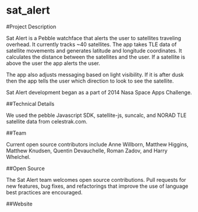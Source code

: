 sat_alert
=========

#Project Description

Sat Alert is a Pebble watchface that alerts the user to satellites traveling overhead. It currently tracks ~40 satellites. The app takes TLE data of satellite movements and generates latitude and longitude coordinates. It calculates the distance between the satellites and the user. If a satellite is above the user the app alerts the user.

The app also adjusts messaging based on light visibility. If it is after dusk then the app tells the user which direction to look to see the satellite.

Sat Alert development began as a part of 2014 Nasa Space Apps Challenge.

##Technical Details

We used the pebble Javascript SDK, satellite-js, suncalc, and NORAD TLE satellite data from celestrak.com.

##Team

Current open source contributors include Anne Willborn, Matthew Higgins, Matthew Knudsen, Quentin Devauchelle, Roman Zadov, and Harry Whelchel.

##Open Source

The Sat Alert team welcomes open source contributions. Pull requests for new features, bug fixes, and refactorings that improve the use of language best practices are encouraged.

##Website

